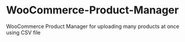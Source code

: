 # WooCommerce-Product-Manager
WooCommerce Product Manager for uploading many products at once using CSV file
